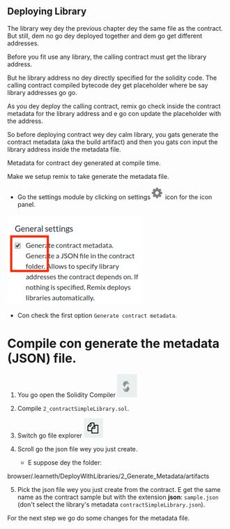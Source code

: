 ## Deploying Library

The library wey dey the previous chapter dey the same file as the contract. But still, dem no go dey deployed together and dem go get different addresses.

Before you fit use any library, the calling contract must get the library address.

But he library address no dey directly specified for the solidity code. The calling contract compiled bytecode dey get placeholder where be say library addresses go go.

As you dey deploy the calling contract, remix go check inside the contract metadata for the library address and e go con update the placeholder with the address.

So before deploying contract wey dey calm library, you gats generate the contract metadata (aka the build artifact) and then you gats con input the library address inside the metadata file.

Metadata for contract dey generated at compile time.

Make we setup remix to take generate the metadata file.

- Go the settings module by clicking on settings![settings](https://github.com/ethereum/remix-workshops/raw/master/DeployWithLibraries/2_Generate_Metadata/settings.png "Settings") icon for the icon panel.

![settings module](https://github.com/ethereum/remix-workshops/raw/master/DeployWithLibraries/2_Generate_Metadata/remix_settings.png "Settings Module")

- Con check the first option `Generate contract metadata`.

# Compile con generate the metadata (JSON) file.

1. You go open the Solidity Compiler ![Solidity Compiler](https://github.com/ethereum/remix-workshops/raw/master/DeployWithLibraries/2_Generate_Metadata/remix_icon_solidity.png "Solidity Compiler")

2. Compile `2_contractSimpleLibrary.sol`.

3. Switch go file explorer ![File Explorer](https://github.com/ethereum/remix-workshops/raw/master/DeployWithLibraries/2_Generate_Metadata/remix_file_explorer.png "File Explorer")

4. Scroll go the json file wey you just create.
    - E suppose dey the folder:

browser/.learneth/DeployWithLibraries/2_Generate_Metadata/artifacts

5. Pick the json file wey you just create from the contract.  E get the same name as the contract sample but with the extension **json**: `sample.json` (don't select the library's metadata `contractSimpleLibrary.json`).

For the next step we go do some changes for the metadata file.
